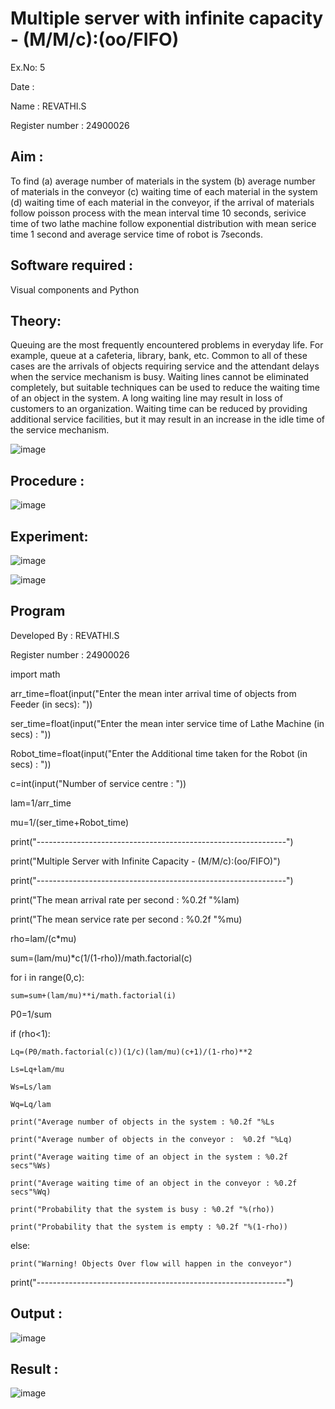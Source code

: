 # Multiple server with infinite capacity - (M/M/c):(oo/FIFO)
Ex.No: 5

Date : 

Name : REVATHI.S

Register number : 24900026

## Aim :
To find (a) average number of materials in the system (b) average number of materials in the conveyor (c) waiting time of each material in the system (d) waiting time of each material in the conveyor, if the arrival  of materials follow poisson process with the mean interval time 10 seconds, serivice time of two lathe machine follow exponential distribution with mean serice time 1 second and average service time of robot is 7seconds.

## Software required :
Visual components and Python

## Theory:
Queuing are the most frequently encountered problems in everyday life. For example, queue at a cafeteria, library, bank, etc. Common to all of these cases are the arrivals of objects requiring service and the attendant delays when the service mechanism is busy. Waiting lines cannot be eliminated completely, but suitable techniques can be used to reduce the waiting time of an object in the system. A long waiting line may result in loss of customers to an organization. Waiting time can be reduced by providing additional service facilities, but it may result in an increase in the idle time of the service mechanism.

![image](https://user-images.githubusercontent.com/103921593/203238035-1c8109bc-cbf2-4c77-baea-c5b682a752ef.png)

## Procedure :

![image](https://user-images.githubusercontent.com/103921593/203238265-176740b0-eae2-4772-90be-5449869ac9b0.png)




## Experiment:

![image](https://github.com/user-attachments/assets/401068aa-7218-4b47-96f1-b6ab639f16e5)

![image](https://github.com/user-attachments/assets/ea39c100-b09f-4466-a483-e772423862a7)




## Program
Developed By : REVATHI.S

Register number : 24900026

import math

arr_time=float(input("Enter the mean inter arrival time of objects from Feeder (in secs): "))

ser_time=float(input("Enter the mean  inter service time of Lathe Machine (in secs) :  "))

Robot_time=float(input("Enter the Additional time taken for the Robot (in secs) :  "))

c=int(input("Number of service centre :  "))

lam=1/arr_time

mu=1/(ser_time+Robot_time)

print("--------------------------------------------------------------")

print("Multiple Server with Infinite Capacity - (M/M/c):(oo/FIFO)")

print("--------------------------------------------------------------")

print("The mean arrival rate per second : %0.2f "%lam)

print("The mean service rate per second : %0.2f "%mu)

rho=lam/(c*mu)

sum=(lam/mu)*c(1/(1-rho))/math.factorial(c)

for i in range(0,c):

    sum=sum+(lam/mu)**i/math.factorial(i)
    
P0=1/sum

if (rho<1):

    Lq=(P0/math.factorial(c))(1/c)(lam/mu)(c+1)/(1-rho)**2
    
    Ls=Lq+lam/mu
    
    Ws=Ls/lam
    
    Wq=Lq/lam
    
    print("Average number of objects in the system : %0.2f "%Ls
    
    print("Average number of objects in the conveyor :  %0.2f "%Lq)
    
    print("Average waiting time of an object in the system : %0.2f secs"%Ws)
    
    print("Average waiting time of an object in the conveyor : %0.2f secs"%Wq)
    
    print("Probability that the system is busy : %0.2f "%(rho))
    
    print("Probability that the system is empty : %0.2f "%(1-rho))
    
else:

    print("Warning! Objects Over flow will happen in the conveyor")
    
print("--------------------------------------------------------------")









## Output :
![image](https://github.com/user-attachments/assets/43277e12-35ed-4103-9dbb-ecdcf8814fb7)


## Result : 
![image](https://github.com/user-attachments/assets/649dc777-732b-487b-8c64-b59db0085f65)


